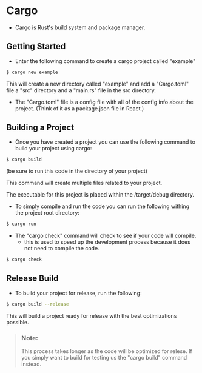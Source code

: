 # Cargo

- Cargo is Rust's build system and package manager.

## Getting Started

- Enter the following command to create a cargo project called "example"

```bash
$ cargo new example
```

This will create a new directory called "example" and add a "Cargo.toml" file a "src" directory and a "main.rs" file in the src directory.

- The "Cargo.toml" file is a config file with all of the config info about the project. (Think of it as a package.json file in React.)

## Building a Project

- Once you have created a project you can use the following command to build your project using cargo:

```bash
$ cargo build
```

(be sure to run this code in the directory of your project)

This command will create multiple files related to your project.

The executable for this project is placed within the /target/debug directory.

- To simply compile and run the code you can run the following withing the project root directory:

```bash
$ cargo run
```

- The "cargo check" command will check to see if your code will compile.
  - this is used to speed up the development process because it does not need to compile the code.

```bash
$ cargo check
```

## Release Build

- To build your project for release, run the following:

```bash
$ cargo build --release
```

This will build a project ready for release with the best optimizations possible.

> ### Note:
>
> This process takes longer as the code will be optimized for relese.
> If you simply want to build for testing us the "cargo build" command instead.
